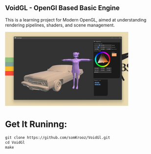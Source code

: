 ## VoidGL - OpenGl Based Basic Engine
This is a learning project for Modern OpenGL, aimed at understanding rendering pipelines, shaders, and scene management.

<img  width= "80%" src = "./Shaders/ScreenShot.png"></img>

# Get It Runinng:
```
git clone https://github.com/somKrooz/VoidGl.git
cd VoidGl
make
```


